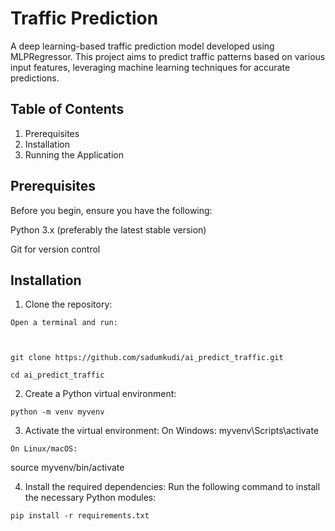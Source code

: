 # Traffic Prediction

A deep learning-based traffic prediction model developed using MLPRegressor. This project aims to predict traffic patterns based on various input features, leveraging machine learning techniques for accurate predictions.

## Table of Contents
1. Prerequisites
2. Installation
3. Running the Application   

## Prerequisites
Before you begin, ensure you have the following:

Python 3.x (preferably the latest stable version)

Git for version control

## Installation
1.   Clone the repository:

    Open a terminal and run:   

    

    git clone https://github.com/sadumkudi/ai_predict_traffic.git

    cd ai_predict_traffic
2.   Create a Python virtual environment:
   
    python -m venv myvenv

3.   Activate the virtual environment:
    On Windows:
myvenv\Scripts\activate

    On Linux/macOS:
    
source myvenv/bin/activate


4.   Install the required dependencies:
    Run the following command to install the necessary Python modules:

    pip install -r requirements.txt



